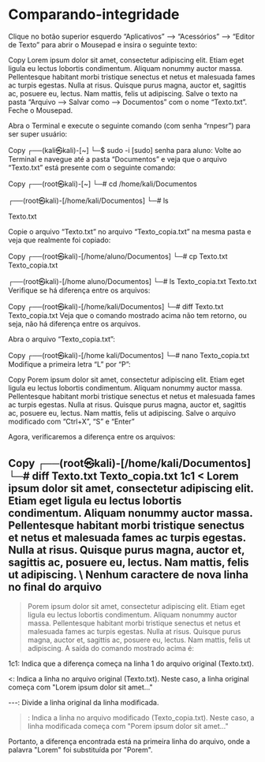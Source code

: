# Comparando-integridade

Clique no botão superior esquerdo “Aplicativos” --> “Acessórios” --> “Editor de Texto” para abrir o Mousepad e insira o seguinte texto:

Copy
Lorem ipsum dolor sit amet, consectetur adipiscing elit. Etiam eget ligula eu lectus lobortis condimentum. Aliquam nonummy auctor massa. Pellentesque habitant morbi tristique senectus et netus et malesuada fames ac turpis egestas. Nulla at risus. Quisque purus magna, auctor et, sagittis ac, posuere eu, lectus. Nam mattis, felis ut adipiscing.
Salve o texto na pasta “Arquivo --> Salvar como --> Documentos” com o nome “Texto.txt”. Feche o Mousepad.

Abra o Terminal e execute o seguinte comando (com senha “rnpesr”) para ser super usuário:


Copy
┌──(kali㉿kali)-[~]
└─$ sudo -i
[sudo] senha para aluno:
Volte ao Terminal e navegue até a pasta “Documentos” e veja que o arquivo “Texto.txt” está presente com o seguinte comando:


Copy
┌──(root㉿kali)-[~]
└─# cd /home/kali/Documentos

                                                                             
┌──(root㉿kali)-[/home/kali/Documentos]
└─# ls

Texto.txt

Copie o arquivo “Texto.txt” no arquivo “Texto_copia.txt” na mesma pasta e veja que realmente foi copiado:

Copy
┌──(root㉿kali)-[/home/aluno/Documentos]
└─# cp Texto.txt Texto_copia.txt
                                                                             
┌──(root㉿kali)-[/home aluno/Documentos]
└─# ls
Texto_copia.txt  Texto.txt
Verifique se há diferença entre os arquivos:

Copy
┌──(root㉿kali)-[/home/kali/Documentos]
└─# diff Texto.txt Texto_copia.txt
Veja que o comando mostrado acima não tem retorno, ou seja, não há diferença entre os arquivos.

Abra o arquivo “Texto_copia.txt”:

Copy
┌──(root㉿kali)-[/home kali/Documentos]
└─# nano Texto_copia.txt
Modifique a primeira letra “L” por “P”:

Copy
Porem ipsum dolor sit amet, consectetur adipiscing elit. Etiam eget ligula eu lectus lobortis condimentum. Aliquam nonummy auctor massa. Pellentesque habitant morbi tristique senectus et netus et malesuada fames ac turpis egestas. Nulla at risus. Quisque purus magna, auctor et, sagittis ac, posuere eu, lectus. Nam mattis, felis ut adipiscing.
Salve o arquivo modificado com “Ctrl+X”, “S” e “Enter”

Agora, verificaremos a diferença entre os arquivos:

Copy
┌──(root㉿kali)-[/home/kali/Documentos]
└─# diff Texto.txt Texto_copia.txt
1c1
< Lorem ipsum dolor sit amet, consectetur adipiscing elit. Etiam eget ligula eu lectus lobortis condimentum. Aliquam nonummy auctor massa. Pellentesque habitant morbi tristique senectus et netus et malesuada fames ac turpis egestas. Nulla at risus. Quisque purus magna, auctor et, sagittis ac, posuere eu, lectus. Nam mattis, felis ut adipiscing.
\ Nenhum caractere de nova linha no final do arquivo
---
> Porem ipsum dolor sit amet, consectetur adipiscing elit. Etiam eget ligula eu lectus lobortis condimentum. Aliquam nonummy auctor massa. Pellentesque habitant morbi tristique senectus et netus et malesuada fames ac turpis egestas. Nulla at risus. Quisque purus magna, auctor et, sagittis ac, posuere eu, lectus. Nam mattis, felis ut adipiscing.
A saída do comando mostrado acima é:

1c1: Indica que a diferença começa na linha 1 do arquivo original (Texto.txt).

<: Indica a linha no arquivo original (Texto.txt). Neste caso, a linha original começa com "Lorem ipsum dolor sit amet..."

---: Divide a linha original da linha modificada.

>: Indica a linha no arquivo modificado (Texto_copia.txt). Neste caso, a linha modificada começa com "Porem ipsum dolor sit amet..."

Portanto, a diferença encontrada está na primeira linha do arquivo, onde a palavra "Lorem" foi substituída por "Porem".
